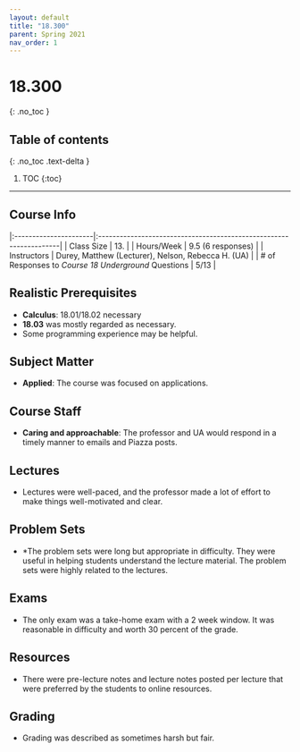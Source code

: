 ```yaml
---
layout: default
title: "18.300"
parent: Spring 2021
nav_order: 1
---
```


# 18.300
{: .no_toc }

## Table of contents
{: .no_toc .text-delta }

1. TOC
{:toc}

---

## Course Info

|:----------------------|:-------------------------------------------------------------------|
| Class Size | 13. |
| Hours/Week | 9.5 (6 responses) |
| Instructors | Durey, Matthew (Lecturer), Nelson, Rebecca H. (UA) |
| # of Responses to _Course 18 Underground_ Questions | 5/13 |

## Realistic Prerequisites

- **Calculus**: 18.01/18.02 necessary
- **18.03** was mostly regarded as necessary.
- Some programming experience may be helpful.

## Subject Matter

- **Applied**: The course was focused on applications.

## Course Staff

- **Caring and approachable**: The professor and UA would respond in a timely manner to emails and Piazza posts.

## Lectures

- Lectures were well-paced, and the professor made a lot of effort to make things well-motivated and clear.

## Problem Sets

- \*The problem sets were long but appropriate in difficulty. They were useful in helping students understand the lecture material. The problem sets were highly related to the lectures.

## Exams

- The only exam was a take-home exam with a 2 week window. It was reasonable in difficulty and worth 30 percent of the grade.

## Resources

- There were pre-lecture notes and lecture notes posted per lecture that were preferred by the students to online resources.

## Grading

- Grading was described as sometimes harsh but fair.

<!-- ## Advice to Future Students
- No responses. -->

<!-- ## Syllabus

Click [**here**](/assets/files/300_Syllabus_Spring2021.pdf) for a PDF of this course's syllabus. (Does this link work?) -->
